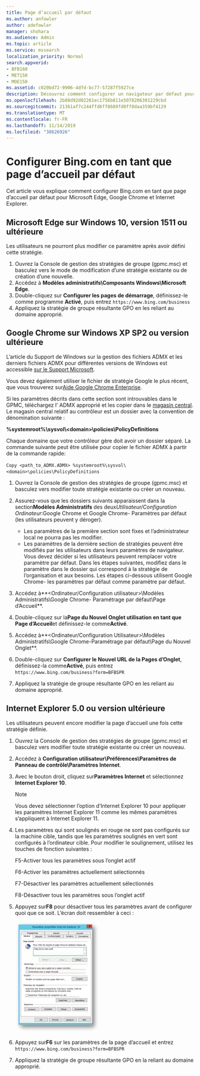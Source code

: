 ```yaml
---
title: Page d’accueil par défaut
ms.author: anfowler
author: adefowler
manager: shohara
ms.audience: Admin
ms.topic: article
ms.service: mssearch
localization_priority: Normal
search.appverid:
- BFB160
- MET150
- MOE150
ms.assetid: c020bd72-9906-4dfd-bc77-57287f5927ce
description: Découvrez comment configurer un navigateur par défaut pour votre entreprise avec Microsoft Search (recherche Microsoft).
ms.openlocfilehash: 2b88d92d02261ec1756b811e5078206301229cbd
ms.sourcegitcommit: 21361af7c244ffd6ff8689fd0ff0daa359bf4129
ms.translationtype: MT
ms.contentlocale: fr-FR
ms.lasthandoff: 11/14/2019
ms.locfileid: "38626926"
---
```

# <a name="make-bingcom-the-default-home-page"></a>Configurer Bing.com en tant que page d’accueil par défaut

Cet article vous explique comment configurer Bing.com en tant que page d’accueil par défaut pour Microsoft Edge, Google Chrome et Internet Explorer. 
  
 
## <a name="microsoft-edge-on-windows-10-version-1511-or-later"></a>Microsoft Edge sur Windows 10, version 1511 ou ultérieure

Les utilisateurs ne pourront plus modifier ce paramètre après avoir défini cette stratégie. 

1. Ouvrez la Console de gestion des stratégies de groupe (gpmc.msc) et basculez vers le mode de modification d’une stratégie existante ou de création d’une nouvelle. 
1. Accédez à **Modèles administratifs\Composants Windows\Microsoft Edge**.    
1. Double-cliquez sur **Configurer les pages de démarrage**, définissez-le comme programme **Activé**, puis entrez `https://www.bing.com/business`
1.  Appliquez la stratégie de groupe résultante GPO en les reliant au domaine approprié.

  
## <a name="google-chrome-on-windows-xp-sp2-or-later"></a>Google Chrome sur Windows XP SP2 ou version ultérieure


L’article du Support de Windows sur la gestion des fichiers ADMX et les derniers fichiers ADMX pour différentes versions de Windows est accessible [sur le Support Microsoft](https://support.microsoft.com/help/3087759/how-to-create-and-manage-the-central-store-for-group-policy-administra).

Vous devez également utiliser le fichier de stratégie Google le plus récent, que vous trouverez sur[Aide Google Chrome Enterprise](https://support.google.com/chrome/a/answer/187202).
  
Si les paramètres décrits dans cette section sont introuvables dans le GPMC, téléchargez l’ ADMX approprié et les copier dans le [magasin central](https://docs.microsoft.com/previous-versions/windows/it-pro/windows-vista/cc748955%28v%3dws.10%29). Le magasin central relatif au contrôleur est un dossier avec la convention de dénomination suivante :
  
 **%systemroot%\sysvol\\<domain\>\policies\PolicyDefinitions**
  
Chaque domaine que votre contrôleur gère doit avoir un dossier séparé. La commande suivante peut être utilisée pour copier le fichier ADMX à partir de la commande rapide:
  
 `Copy <path_to_ADMX.ADMX> %systemroot%\sysvol\<domain>\policies\PolicyDefinitions`
  
1. Ouvrez la Console de gestion des stratégies de groupe (gpmc.msc) et basculez vers modifier toute stratégie existante ou créer un nouveau.
1. Assurez-vous que les dossiers suivants apparaissent dans la section**Modèles Administratifs** des deux*Utilisateur/Configuration Ordinateur*:Google Chrome et Google Chrome- Paramètres par défaut (les utilisateurs peuvent y déroger).
   - Les paramètres de la première section sont fixes et l’administrateur local ne pourra pas les modifier.
   - Les paramètres de la dernière section de stratégies peuvent être modifiés par les utilisateurs dans leurs paramètres de navigateur. Vous devez décider si les utilisateurs peuvent remplacer votre paramètre par défaut. Dans les étapes suivantes, modifiez dans le paramètre dans le dossier qui correspond à la stratégie de l’organisation et aux besoins. Les étapes ci-dessous utilisent Google Chrome- les paramètres par défaut comme paramètre par défaut.

1. Accédez à**&lt;Ordinateur/Configuration utilisateur&gt;\Modèles Administratifs\Google Chrome- Paramétrage par défaut\Page d’Accueil**. 
1. Double-cliquez sur la**Page du Nouvel Onglet utilisation en tant que Page d’Accueil**et définissez-le comme**Activé**. 
1. Accédez à**&lt;Ordinateur/Configuration Utilisateur&gt;\Modèles Administratifs\Google Chrome-Paramétrage par défaut\Page du Nouvel Onglet**. 
1. Double-cliquez sur **Configurer le Nouvel URL de la Pages d’Onglet**, définissez-la comme**Activé**, puis entrez `https://www.bing.com/business?form=BFBSPR` 
1. Appliquez la stratégie de groupe résultante GPO en les reliant au domaine approprié.

## <a name="internet-explorer-50-or-later"></a>Internet Explorer 5.0 ou version ultérieure
Les utilisateurs peuvent encore modifier la page d’accueil une fois cette stratégie définie. 

1. Ouvrez la Console de gestion des stratégies de groupe (gpmc.msc) et basculez vers modifier toute stratégie existante ou créer un nouveau.
    
2. Accédez à **Configuration utilisateur\Préférences\Paramètres de Panneau de contrôle\Paramètres Internet**.
    
3. Avec le bouton droit, cliquez sur**Paramètres Internet** et sélectionnez **Internet Explorer 10**.
    
    > [!NOTE]
    > Vous devez sélectionner l’option d’Internet Explorer 10 pour appliquer les paramètres Internet Explorer 11 comme les mêmes paramètres s’appliquent à Internet Explorer 11. 
  
4. Les paramètres qui sont soulignés en rouge ne sont pas configurés sur la machine cible, tandis que les paramètres soulignés en vert sont configurés à l’ordinateur cible. Pour modifier le soulignement, utilisez les touches de fonction suivantes :
    
    F5-Activer tous les paramètres sous l’onglet actif
    
    F6-Activer les paramètres actuellement sélectionnés
    
    F7-Désactiver les paramètres actuellement sélectionnés
    
    F8-Désactiver tous les paramètres sous l’onglet actif
    
5. Appuyez sur**F8** pour désactiver tous les paramètres avant de configurer quoi que ce soit. L’écran doit ressembler à ceci : 
    
    ![Boîte de dialogue Propriétés Internet Explorer 10](media/2fd55755-5007-4e33-a795-c42ce2fcef4a.jpg)
  
6. Appuyez sur**F6** sur les paramètres de la page d’accueil et entrez `https://www.bing.com/business?form=BFBSPR`
    
7. Appliquez la stratégie de groupe résultante GPO en la reliant au domaine approprié.
